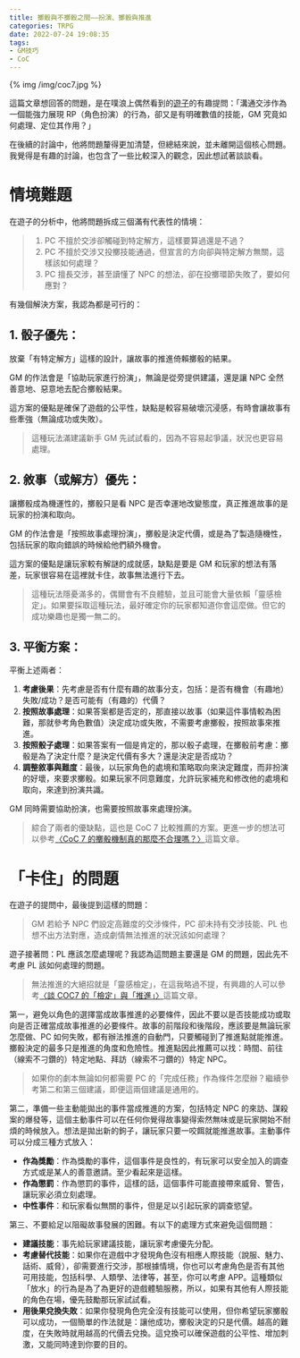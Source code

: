 ```yaml
---
title: 擲骰與不擲骰之間——扮演、擲骰與推進
categories: TRPG
date: 2022-07-24 19:08:35
tags:
- GM技巧
- CoC
---
```


{% img /img/coc7.jpg %}

這篇文章想回答的問題，是在噗浪上偶然看到的[遊子](https://www.plurk.com/p/oxi4l1)的有趣提問：「溝通交涉作為一個能強力展現 RP（角色扮演）的行為，卻又是有明確數值的技能，GM 究竟如何處理、定位其作用？」

在後續的討論中，他將問題釐得更加清楚，但總結來說，並未離開這個核心問題。我覺得是有趣的討論，也包含了一些比較深入的觀念，因此想試著談談看。

<!--more-->

# 情境難題

在遊子的分析中，他將問題拆成三個滿有代表性的情境：

> 1. PC 不擅於交涉卻觸碰到特定解方，這樣要算過還是不過？
> 2. PC 不擅於交涉又投擲技能通過，但宣言的方向卻與特定解方無關，這樣該如何處理？
> 3. PC 擅長交涉，甚至讀懂了 NPC 的想法，卻在投擲環節失敗了，要如何應對？

有幾個解決方案，我認為都是可行的：

## 1. 骰子優先：

放棄「有特定解方」這樣的設計，讓故事的推進倚賴擲骰的結果。

GM 的作法會是「協助玩家進行扮演」，無論是從旁提供建議，還是讓 NPC 全然善意地、惡意地去配合擲骰結果。

這方案的優點是確保了遊戲的公平性，缺點是較容易破壞沉浸感，有時會讓故事有些牽強（無論成功或失敗）。

> 這種玩法滿建議新手 GM 先試試看的，因為不容易起爭議，狀況也更容易處理。

## 2. 敘事（或解方）優先：

讓擲骰成為機運性的，擲骰只是看 NPC 是否幸運地改變態度，真正推進故事的是玩家的扮演和取向。

GM 的作法會是「按照故事處理扮演」，擲骰是決定代價，或是為了製造隨機性，包括玩家的取向錯誤的時候給他們額外機會。

這方案的優點是讓玩家較有解謎的成就感，缺點是要是 GM 和玩家的想法有落差，玩家很容易在這裡就卡住，故事無法進行下去。

> 這種玩法隱憂滿多的，偶爾會有不良體驗，並且可能會大量依賴「靈感檢定」。如果要採取這種玩法，最好確定你的玩家都知道你會這麼做。但它的成功樂趣也是獨一無二的。

## 3. 平衡方案：

平衡上述兩者：

1. **考慮後果**：先考慮是否有什麼有趣的故事分支，包括：是否有機會（有趣地）失敗/成功？是否可能有（有趣的）代價？
2. **按照故事處理**：如果答案都是否定的，那直接以故事（如果這件事情較為困難，那就參考角色數值）決定成功或失敗，不需要考慮擲骰，按照故事來推進。
3. **按照骰子處理**：如果答案有一個是肯定的，那以骰子處理，在擲骰前考慮：擲骰是為了決定什麼？是決定代價有多大？還是決定是否成功？
4. **調整敘事與難度**：最後，以玩家角色的處境和策略取向來決定難度，而非扮演的好壞，來要求擲骰。如果玩家不同意難度，允許玩家補充和修改他的處境和取向，來達到扮演共識。

GM 同時需要協助扮演，也需要按照故事來處理扮演。

> 綜合了兩者的優缺點，這也是 CoC 7 比較推薦的方案。更進一步的想法可以參考[〈CoC 7 的擲骰機制真的那麼不合理嗎？〉](https://trpgtw.blogspot.com/2019/04/coc-7.html)這篇文章。

# 「卡住」的問題

在遊子的提問中，最後提到這樣的問題：

> GM 若給予 NPC 們設定高難度的交涉條件，PC 卻未持有交涉技能、PL 也想不出方法對應，造成劇情無法推進的狀況該如何處理？

遊子接著問：PL 應該怎麼處理呢？我認為這問題主要還是 GM 的問題，因此先不考慮 PL 該如何處理的問題。

> 無法推進的大絕招就是「靈感檢定」，在這我略過不提，有興趣的人可以參考[〈談 COC7 的「檢定」與「推進」〉](https://trpgtw.blogspot.com/2017/12/coc7.html)這篇文章。

第一，避免以角色的選擇當成故事推進的必要條件，因此不要以是否技能成功或取向是否正確當成故事推進的必要條件。故事的前階段和後階段，應該要是無論玩家怎麼做、PC 如何失敗，都有辦法推進的自動門，只要觸碰到了推進點就能推進。擲骰決定的最多只是推進的角度和危險性。推進點因此推薦可以找：時間、前往（線索不刁鑽的）特定地點、拜訪（線索不刁鑽的）特定 NPC。

> 如果你的劇本無論如何都需要 PC 的「完成任務」作為條件怎麼辦？繼續參考第二和第三個建議，即便這兩個建議是通用的。

第二，準備一些主動能拋出的事件當成推進的方案，包括特定 NPC 的來訪、謀殺案的爆發等，這個主動事件可以在任何你覺得故事變得索然無味或是玩家開始不耐煩的時候放入。想法是拋出新的鉤子，讓玩家只要一咬餌就能推進故事。主動事件可以分成三種方式放入：

- **作為獎勵**：作為獎勵的事件，這個事件是良性的，有玩家可以安全加入的調查方式或是某人的善意邀請。至少看起來是這樣。
- **作為懲罰**：作為懲罰的事件，這樣的話，這個事件可能直接帶來威脅、警告，讓玩家必須立刻處理。
- **中性事件**：和玩家看似無關的事件，但是足以引起玩家的調查慾望。

第三、不要給足以阻礙故事發展的困難。有以下的處理方式來避免這個問題：

- **建議技能**：事先給玩家建議技能，讓玩家考慮優先分配。
- **考慮替代技能**：如果你在遊戲中才發現角色沒有相應人際技能（說服、魅力、話術、威脅），卻需要進行交涉，那根據情境，你也可以考慮角色是否有其他可用技能，包括科學、人類學、法律等，甚至，你可以考慮 APP。這種類似「放水」的行為是為了為更好的遊戲體驗服務，所以，如果有其他有人際技能的角色在場，優先鼓勵那玩家試試看。
- **用後果兌換失敗**：如果你發現角色完全沒有技能可以使用，但你希望玩家擲骰可以成功，一個簡單的作法就是：讓他成功，擲骰決定的只是代價。越高的難度，在失敗時就用越高的代價去兌換。這兌換可以確保遊戲的公平性、增加刺激，又能同時達到你要的目的。
